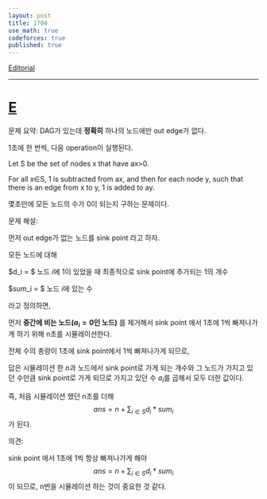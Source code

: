 ```yaml
---
layout: post
title: 1704
use_math: true
codeforces: true
published: true
---
```

[Editorial](https://codeforces.com/blog/entry/105464)

---
# [E](https://codeforces.com/contest/1704/problem/E)

문제 요약:
DAG가 있는데 **정확히** 하나의 노드에만 out edge가 없다.

1초에 한 번씩, 다음 operation이 실행된다.

Let S be the set of nodes x that have ax>0.

For all x∈S, 1 is subtracted from ax, and then for each node y, such that there is an edge from x to y, 1 is added to ay.

몇초만에 모든 노드의 수가 0이 되는지 구하는 문제이다.

문제 해설:

먼저 out edge가 없는 노드를 sink point 라고 하자.

모든 노드에 대해 

$d_i = $ 노드 $i$에 1이 있었을 때 최종적으로 sink point에 추가되는 1의 개수 

$sum_i = $ 노드 $i$에 있는 수

라고 정의하면, 

먼저 **중간에 비는 노드($a_i=0$인 노드)** 를 제거해서 sink point 에서 1초에 1씩 빠져나가게 하기 위해 n초를 시뮬레이션한다.

전체 수의 총량이 1초에 sink point에서 1씩 빠져나가게 되므로, 

답은 시뮬레이션 한 $n$과 노드에서 sink point로 가게 되는 개수와 그 노드가 가지고 있던 수만큼 sink point로 가게 되므로 가지고 있던 수 $a_i$를 곱해서 모두 더한 값이다.

즉, 처음 시뮬레이션 했던 n초를 더해 $$ans=n+\displaystyle \sum_{i \in S} {d_i * sum_i} $$ 가 된다.

의견:

sink point 에서 1초에 1씩 항상 빠져나가게 해야 $$ans = n+\displaystyle \sum_{i \in S} {d_i * sum_i} $$이 되므로, n번을 시뮬레이션 하는 것이 중요한 것 같다.